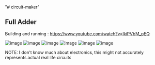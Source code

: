 "# circuit-maker" 

## Full Adder

Building and running : https://www.youtube.com/watch?v=IkiPVbM_pEQ

![image](https://github.com/LaChips/circuit-maker/assets/41838548/e520a1c4-de06-45c5-82e2-fd29a30ffab4)
![image](https://github.com/LaChips/circuit-maker/assets/41838548/da56f2ce-615e-4636-8025-55b697053376)
![image](https://github.com/LaChips/circuit-maker/assets/41838548/9ac8d590-6a2a-4091-9085-529436e0e42e)
![image](https://github.com/LaChips/circuit-maker/assets/41838548/84c74f6f-8a44-4cbe-b0d5-f5bb19643857)
![image](https://github.com/LaChips/circuit-maker/assets/41838548/f73fa3cc-71d8-468a-9f26-e90bb353e2a0)
![image](https://github.com/LaChips/circuit-maker/assets/41838548/218e8d21-783c-4df2-9354-603ba6d2adde)

NOTE: I don't know much about electronics, this might not accurately represents actual real life circuits
